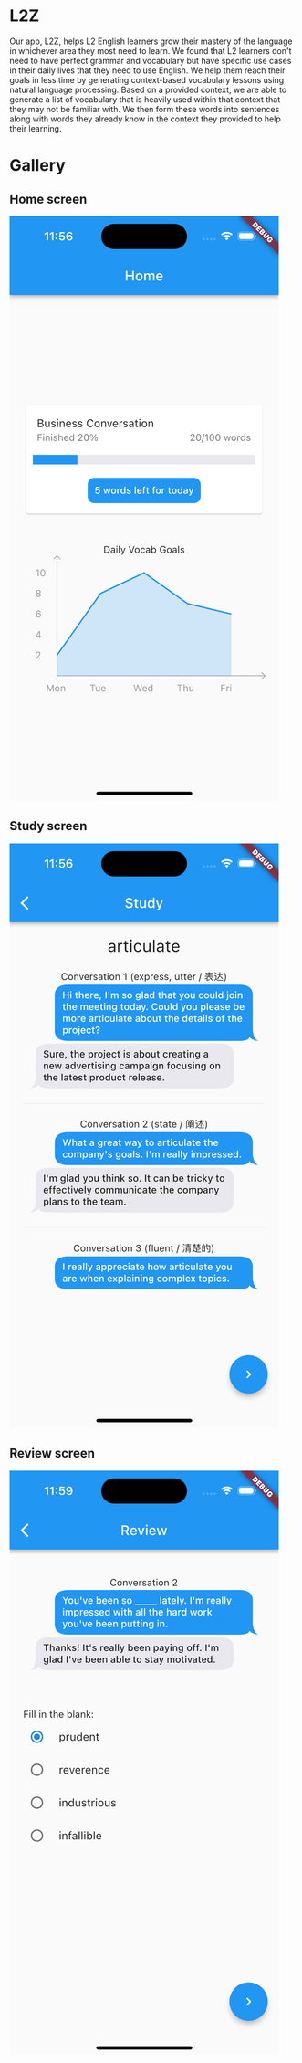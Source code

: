 # L2Z

Our app, L2Z, helps L2 English learners grow their mastery of the language in whichever area they most need to learn. We found that L2 learners don't need to have perfect grammar and vocabulary but have specific use cases in their daily lives that they need to use English. We help them reach their goals in less time by generating context-based vocabulary lessons using natural language processing. Based on a provided context, we are able to generate a list of vocabulary that is heavily used within that context that they may not be familiar with. We then form these words into sentences along with words they already know in the context they provided to help their learning.

# Gallery
## Home screen
![home](media/home.png)

## Study screen
![study](media/study.png)

## Review screen
![review](media/review.png)
